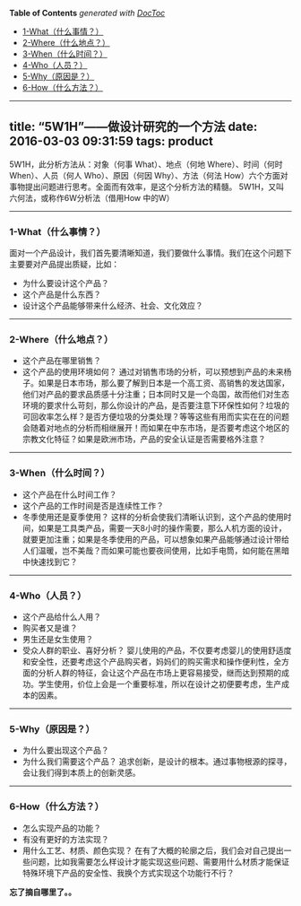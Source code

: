<!-- START doctoc generated TOC please keep comment here to allow auto update -->
<!-- DON'T EDIT THIS SECTION, INSTEAD RE-RUN doctoc TO UPDATE -->
**Table of Contents**  *generated with [DocToc](https://github.com/thlorenz/doctoc)*

- [1-What（什么事情？）](#1-what%EF%BC%88%E4%BB%80%E4%B9%88%E4%BA%8B%E6%83%85%EF%BC%9F%EF%BC%89)
- [2-Where（什么地点？）](#2-where%EF%BC%88%E4%BB%80%E4%B9%88%E5%9C%B0%E7%82%B9%EF%BC%9F%EF%BC%89)
- [3-When（什么时间？）](#3-when%EF%BC%88%E4%BB%80%E4%B9%88%E6%97%B6%E9%97%B4%EF%BC%9F%EF%BC%89)
- [4-Who（人员？）](#4-who%EF%BC%88%E4%BA%BA%E5%91%98%EF%BC%9F%EF%BC%89)
- [5-Why（原因是？）](#5-why%EF%BC%88%E5%8E%9F%E5%9B%A0%E6%98%AF%EF%BC%9F%EF%BC%89)
- [6-How（什么方法？）](#6-how%EF%BC%88%E4%BB%80%E4%B9%88%E6%96%B9%E6%B3%95%EF%BC%9F%EF%BC%89)

<!-- END doctoc generated TOC please keep comment here to allow auto update -->

---
title: “5W1H”——做设计研究的一个方法
date: 2016-03-03 09:31:59
tags: product
---

5W1H，此分析方法从：对象（何事 What）、地点（何地 Where）、时间（何时 When）、人员（何人 Who）、原因（何因 Why）、方法（何法 How）六个方面对事物提出问题进行思考。全面而有效率，是这个分析方法的精髓。
5W1H，又叫六何法，或称作6W分析法（借用How 中的W）

---
### 1-What（什么事情？）
面对一个产品设计，我们首先要清晰知道，我们要做什么事情。我们在这个问题下主要要对产品提出质疑，比如：
- 为什么要设计这个产品？
- 这个产品是什么东西？
- 设计这个产品能够带来什么经济、社会、文化效应？

---
### 2-Where（什么地点？）
- 这个产品在哪里销售？
- 这个产品的使用环境如何？
通过对销售市场的分析，可以预想到产品的未来杨子。如果是日本市场，那么要了解到日本是一个高工资、高销售的发达国家，他们对产品的要求品质感十分注重；日本同时又是一个岛国，故而他们对生态环境的要求什么苛刻，那么你设计的产品，是否要注意下环保性如何？垃圾的可回收率怎么样？是否方便垃圾的分类处理？等等这些有用而实实在在的问题会随着对地点的分析而相继展开！而如果在中东市场，是否要考虑这个地区的宗教文化特征？如果是欧洲市场，产品的安全认证是否需要格外注意？

---
### 3-When（什么时间？）
- 这个产品在什么时间工作？
- 这个产品的工作时间是否是连续性工作？
- 冬季使用还是夏季使用？
这样的分析会使我们清晰认识到，这个产品的使用时间，如果是工具类产品，需要一天8小时的操作需要，那么人机方面的设计，就要更加注重；如果是冬季使用的产品，可以想象如果产品能够通过设计带给人们温暖，岂不美哉？而如果可能也要夜间使用，比如手电筒，如何能在黑暗中快速找到它？

---
### 4-Who（人员？）
- 这个产品给什么人用？
- 购买者又是谁？
- 男生还是女生使用？
- 受众人群的职业、喜好分析？
婴儿使用的产品，不仅要考虑婴儿的使用舒适度和安全性，还要考虑这个产品购买者，妈妈们的购买需求和操作便利性，全方面的分析人群的特征，会让这个产品在市场上更容易接受，继而达到预期的成功。学生使用，价位上会是一个重要标准，所以在设计之初便要考虑，生产成本的因素。

---
### 5-Why（原因是？）
- 为什么要出现这个产品？
- 为什么我们需要这个产品？
追求创新，是设计的根本。通过事物根源的探寻，会让我们得到本质上的创新灵感。

---
### 6-How（什么方法？）
- 怎么实现产品的功能？
- 有没有更好的方法实现？
- 用什么工艺、材质、颜色实现？
在有了大概的轮廓之后，我们会对自己提出一些问题，比如我需要怎么样设计才能实现这些问题、需要用什么材质才能保证特殊环境下产品的安全性、我换个方式实现这个功能行不行？

**忘了摘自哪里了。。**
